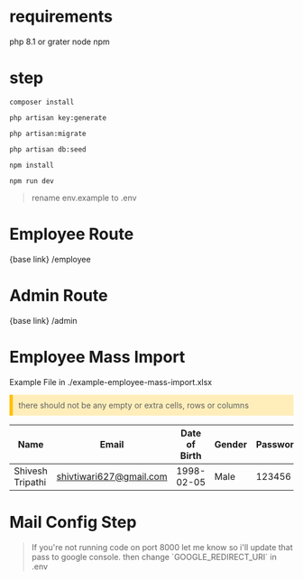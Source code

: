 # requirements

php 8.1 or grater
node
npm

# step

```
composer install
```

```
php artisan key:generate
```

```
php artisan:migrate
```

```
php artisan db:seed
```

```
npm install
```

```
npm run dev
```

<blockquote >
rename env.example to .env
</blockquote>

# Employee Route

{base link} /employee

# Admin Route

{base link} /admin

# Employee Mass Import

Example File in ./example-employee-mass-import.xlsx

<blockquote style="background-color: #ffeeba;
    border-left: 6px solid #ffc107;
    padding: 10px;
    margin: 10px 0;" class="warning">
there should not be any empty or extra cells, rows or columns
</blockquote>

| Name             | Email                   | Date of Birth | Gender | Password | Is Manager |
| ---------------- | ----------------------- | ------------- | ------ | -------- | ---------- |
| Shivesh Tripathi | shivtiwari627@gmail.com | 1998-02-05    | Male   | 123456   | No         |

# Mail Config Step

<blockquote >
If you're not running code on port 8000 let me know so i'll update that pass to google console.
then change `GOOGLE_REDIRECT_URI` in .env
</blockquote>
